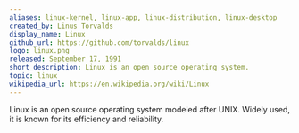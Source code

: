 ```yaml
---
aliases: linux-kernel, linux-app, linux-distribution, linux-desktop
created_by: Linus Torvalds
display_name: Linux
github_url: https://github.com/torvalds/linux
logo: linux.png
released: September 17, 1991
short_description: Linux is an open source operating system.
topic: linux
wikipedia_url: https://en.wikipedia.org/wiki/Linux
---
```

Linux is an open source operating system modeled after UNIX. Widely used, it is known for its efficiency and reliability.
